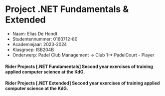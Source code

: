 # Project .NET Fundamentals & Extended

* Naam: Elias De Hondt
* Studentennummer: 0160712-80
* Academiejaar: 2023-2024
* Klasgroep: ISB204B
* Onderwerp: Padel Club Management -> Club 1-* PadelCourt *-* Player

#### Rider Projects [.NET Fundamentals] Second year exercises of training applied computer science at the KdG.
#### Rider Projects [.NET Extended] Second year exercises of training applied computer science at the KdG.